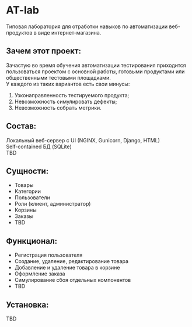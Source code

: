 # AT-lab

Типовая лаборатория для отработки навыков по автоматизации веб-продуктов в виде интернет-магазина.

## Зачем этот проект:
Зачастую во время обучения автоматизации тестирования приходится пользоваться проектом с основной работы, готовыми продуктами или общественными тестовыми площадками.  
У каждого из таких вариантов есть свои минусы:
1. Узконаправленность тестируемого продукта; 
2. Невозможность симулировать дефекты;
3. Невозможность собрать метрики.

## Состав:
Локальный веб-сервер с UI (NGINX, Gunicorn, Django, HTML)  
Self-contained БД (SQLite)  
TBD

## Сущности:
- Товары
- Категории
- Пользователи
- Роли (клиент, администратор)
- Корзины
- Заказы
- TBD
  
## Функционал:
- Регистрация пользователя
- Создание, удаление, редактирование товара
- Добавление и удаление товара в корзине
- Оформление заказа
- Симулирование сбоя отдельных компонентов
- TBD

## Установка:
TBD
